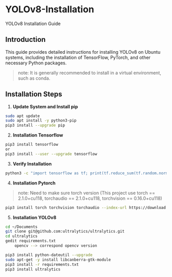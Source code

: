 # YOLOv8-Installation
 YOLOv8 Installation Guide

## Introduction
This guide provides detailed instructions for installing YOLOv8 on Ubuntu systems, including the installation of TensorFlow, PyTorch, and other necessary Python packages.
> note: It is generally recommended to install in a virtual environment, such as conda.

## Installation Steps

1. **Update System and Install pip**
```bash
sudo apt update
sudo apt install -y python3-pip
pip3 install --upgrade pip
```

2. **Installation Tensorflow**
```bash
pip3 install tensorflow
or
pip3 install --user --upgrade tensorflow
```

3. **Verify Installation**

```bash
python3 -c "import tensorflow as tf; print(tf.reduce_sum(tf.random.normal([1000, 1000])))"
```


4. **Installation Pytorch**
> note: Need to make sure torch version 
> (This project use torch == 2.1.0+cu118, torchaudio == 2.1.0+cu118, torchvision == 0.16.0+cu118)

```bash
pip3 install torch torchvision torchaudio --index-url https://download.pytorch.org/whl/cu118
```

5. **Installation YOLOv8**
```bash
cd ~/Documents
git clone git@github.com:ultralytics/ultralytics.git
cd ultralytics
gedit requirements.txt
	opencv --> correspond opencv version

pip3 install python-dateutil --upgrade
sudo apt-get -y install libcanberra-gtk-module
pip3 install -r requirements.txt 
pip3 install ultralytics
```
